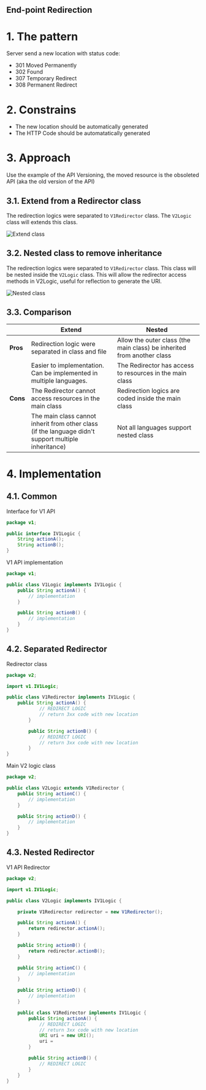 ## End-point Redirection

# 1. The pattern

Server send a new location with status code:

-   301 Moved Permanently
-   302 Found
-   307 Temporary Redirect
-   308 Permanent Redirect

# 2. Constrains

-   The new location should be automatically generated
-   The HTTP Code should be automatatically generated

# 3. Approach

Use the example of the API Versioning, the moved resource is the obsoleted API (aka the old version of the API)

## 3.1. Extend from a Redirector class

The redirection logics were separated to `V1Redirector` class. The `V2Logic` class will extends this class.

![Extend class](https://github.com/huntertran/concordia-thesis-topic/blob/main/out/justifications/EndpointRedirection/EndpointRedirectionExtendClass.png?raw=true)

## 3.2. Nested class to remove inheritance

The redirection logics were separated to `V1Redirector` class. This class will be nested inside the `V2Logic` class. This will allow the redirector access methods in V2Logic, useful for reflection to generate the URI.

![Nested class](https://github.com/huntertran/concordia-thesis-topic/blob/main/out/justifications/EndpointRedirection/EndpointRedirectionNestedClass.png?raw=true)

## 3.3. Comparison

|  | Extend | Nested |
|-|-|-|
| **Pros** | Redirection logic were separated in class and file | Allow the outer class (the main class) be inherited from another class |
|  | Easier to implementation.<br>Can be implemented in multiple languages. | The Redirector has access to resources in the main class |
| **Cons** | The Redirector cannot access resources in the main class | Redirection logics are coded inside the main class |
|  | The main class cannot inherit from other class<br>(if the language didn't support multiple inheritance) | Not all languages support nested class |

# 4. Implementation

## 4.1. Common

Interface for V1 API

```java
package v1;

public interface IV1Logic {
    String actionA();
    String actionB();
}
```

V1 API implementation

```java
package v1;

public class V1Logic implements IV1Logic {
    public String actionA() {
        // implementation
    }

    public String actionB() {
        // implementation
    }
}
```

## 4.2. Separated Redirector

Redirector class

```java
package v2;

import v1.IV1Logic;

public class V1Redirector implements IV1Logic {
    public String actionA() {
            // REDIRECT LOGIC
            // return 3xx code with new location
        }

        public String actionB() {
            // REDIRECT LOGIC
            // return 3xx code with new location
        }
}
```

Main V2 logic class

```java
package v2;

public class V2Logic extends V1Redirector {
    public String actionC() {
        // implementation
    }

    public String actionD() {
        // implementation
    }
}
```

## 4.3. Nested Redirector

V1 API Redirector

```java
package v2;

import v1.IV1Logic;

public class V2Logic implements IV1Logic {

    private V1Redirector redirector = new V1Redirector();

    public String actionA() {
        return redirector.actionA();
    }

    public String actionB() {
        return redirector.actionB();
    }

    public String actionC() {
        // implementation
    }

    public String actionD() {
        // implementation
    }

    public class V1Redirector implements IV1Logic {
        public String actionA() {
            // REDIRECT LOGIC
            // return 3xx code with new location
            URI uri = new URI();
            uri =
        }

        public String actionB() {
            // REDIRECT LOGIC
        }
    }
}
```
